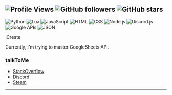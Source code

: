 ![Profile Views](https://komarev.com/ghpvc/?username=famque&color=blue)
![GitHub followers](https://img.shields.io/github/followers/famque?style=social)
![GitHub stars](https://img.shields.io/github/stars/famque?style=social)
---
![Python](https://img.shields.io/badge/Python-%2314354C.svg?style=for-the-badge&logo=python&logoColor=white)
![Lua](https://img.shields.io/badge/Lua-%232C2C2C.svg?style=for-the-badge&logo=lua&logoColor=white)
![JavaScript](https://img.shields.io/badge/JavaScript-%23323330.svg?style=for-the-badge&logo=javascript&logoColor=%23F7DF1E)
![HTML](https://img.shields.io/badge/HTML-%23E34F26.svg?style=for-the-badge&logo=html5&logoColor=white)
![CSS](https://img.shields.io/badge/CSS-%231572B6.svg?style=for-the-badge&logo=css3&logoColor=white)
![Node.js](https://img.shields.io/badge/Node.js-%2343853D.svg?style=for-the-badge&logo=node.js&logoColor=white)
![Discord.js](https://img.shields.io/badge/Discord.js-%232C2F33.svg?style=for-the-badge&logo=discord&logoColor=blue)
![Google APIs](https://img.shields.io/badge/Google%20APIs-%234285F4.svg?style=for-the-badge&logo=google&logoColor=white)
![JSON](https://img.shields.io/badge/JSON-%234F5B93.svg?style=for-the-badge&logo=json&logoColor=white)

iCreate

Currently, I'm trying to master GoogleSheets API.

### talkToMe

- [StackOverflow](https://stackoverflow.com/users/26491660/famq)
- [Discord](https://discordapp.com/users/284148696017403905)
- [Steam](https://steamcommunity.com/id/famque/)

---

